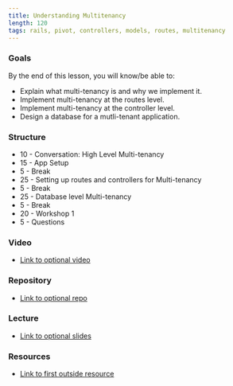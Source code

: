 ```yaml
---
title: Understanding Multitenancy
length: 120
tags: rails, pivot, controllers, models, routes, multitenancy
---
```


### Goals

By the end of this lesson, you will know/be able to:

* Explain what multi-tenancy is and why we implement it.
* Implement multi-tenancy at the routes level.
* Implement multi-tenancy at the controller level.
* Design a database for a mutli-tenant application.


### Structure

* 10 - Conversation: High Level Multi-tenancy
* 15 - App Setup
* 5  - Break
* 25 - Setting up routes and controllers for Multi-tenancy
* 5  - Break
* 25 - Database level Multi-tenancy
* 5  - Break
* 20 - Workshop 1
* 5  - Questions 

### Video

* [Link to optional video]()

### Repository

* [Link to optional repo]()

### Lecture

* [Link to optional slides]()

### Resources

* [Link to first outside resource]()
